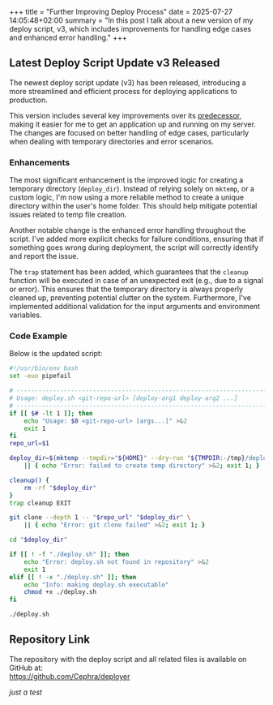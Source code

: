 +++
title = "Further Improving Deploy Process"
date = 2025-07-27 14:05:48+02:00
summary = "In this post I talk about a new version of my deploy script, v3, which includes improvements for handling edge cases and enhanced error handling."
+++
## Latest Deploy Script Update v3 Released

The newest deploy script update (v3) has been released, introducing a more streamlined and efficient process for deploying applications to production.

This version includes several key improvements over its [predecessor](/posts/further-improvements-auto-deploy), making it easier for me to get an application up and running on my server. The changes are focused on better handling of edge cases, particularly when dealing with temporary directories and error scenarios.

### Enhancements

The most significant enhancement is the improved logic for creating a temporary directory (`deploy_dir`). Instead of relying solely on `mktemp`, or a custom logic, I'm now using a more reliable method to create a unique directory within the user's home folder. This should help mitigate potential issues related to temp file creation.

Another notable change is the enhanced error handling throughout the script. I've added more explicit checks for failure conditions, ensuring that if something goes wrong during deployment, the script will correctly identify and report the issue.

The `trap` statement has been added, which guarantees that the `cleanup` function will be executed in case of an unexpected exit (e.g., due to a signal or error). This ensures that the temporary directory is always properly cleaned up, preventing potential clutter on the system. Furthermore, I've implemented additional validation for the input arguments and environment variables.

### Code Example

Below is the updated script:

```bash
#!/usr/bin/env bash
set -euo pipefail

# -----------------------------------------------------------------------------
# Usage: deploy.sh <git-repo-url> [deploy-arg1 deploy-arg2 ...]
# -----------------------------------------------------------------------------
if [[ $# -lt 1 ]]; then
    echo "Usage: $0 <git-repo-url> [args...]" >&2
    exit 1
fi
repo_url=$1

deploy_dir=$(mktemp --tmpdir="${HOME}" --dry-run "${TMPDIR:-/tmp}/deploy.XXXXXXXXXX") \
    || { echo "Error: failed to create temp directory" >&2; exit 1; }

cleanup() {
    rm -rf "$deploy_dir"
}
trap cleanup EXIT

git clone --depth 1 -- "$repo_url" "$deploy_dir" \
    || { echo "Error: git clone failed" >&2; exit 1; }

cd "$deploy_dir"

if [[ ! -f "./deploy.sh" ]]; then
    echo "Error: deploy.sh not found in repository" >&2
    exit 1
elif [[ ! -x "./deploy.sh" ]]; then
    echo "Info: making deploy.sh executable"
    chmod +x ./deploy.sh
fi

./deploy.sh
```

## Repository Link
The repository with the deploy script and all related files is available on GitHub at: \
https://github.com/Cephra/deployer

*just a test*
